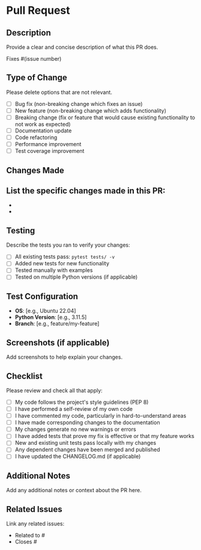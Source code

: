 # Pull Request

## Description
Provide a clear and concise description of what this PR does.

Fixes #(issue number)

## Type of Change
Please delete options that are not relevant.

- [ ] Bug fix (non-breaking change which fixes an issue)
- [ ] New feature (non-breaking change which adds functionality)
- [ ] Breaking change (fix or feature that would cause existing functionality to not work as expected)
- [ ] Documentation update
- [ ] Code refactoring
- [ ] Performance improvement
- [ ] Test coverage improvement

## Changes Made
List the specific changes made in this PR:
- 
- 
- 

## Testing
Describe the tests you ran to verify your changes:

- [ ] All existing tests pass: `pytest tests/ -v`
- [ ] Added new tests for new functionality
- [ ] Tested manually with examples
- [ ] Tested on multiple Python versions (if applicable)

## Test Configuration
- **OS**: [e.g., Ubuntu 22.04]
- **Python Version**: [e.g., 3.11.5]
- **Branch**: [e.g., feature/my-feature]

## Screenshots (if applicable)
Add screenshots to help explain your changes.

## Checklist
Please review and check all that apply:

- [ ] My code follows the project's style guidelines (PEP 8)
- [ ] I have performed a self-review of my own code
- [ ] I have commented my code, particularly in hard-to-understand areas
- [ ] I have made corresponding changes to the documentation
- [ ] My changes generate no new warnings or errors
- [ ] I have added tests that prove my fix is effective or that my feature works
- [ ] New and existing unit tests pass locally with my changes
- [ ] Any dependent changes have been merged and published
- [ ] I have updated the CHANGELOG.md (if applicable)

## Additional Notes
Add any additional notes or context about the PR here.

## Related Issues
Link any related issues:
- Related to #
- Closes #
